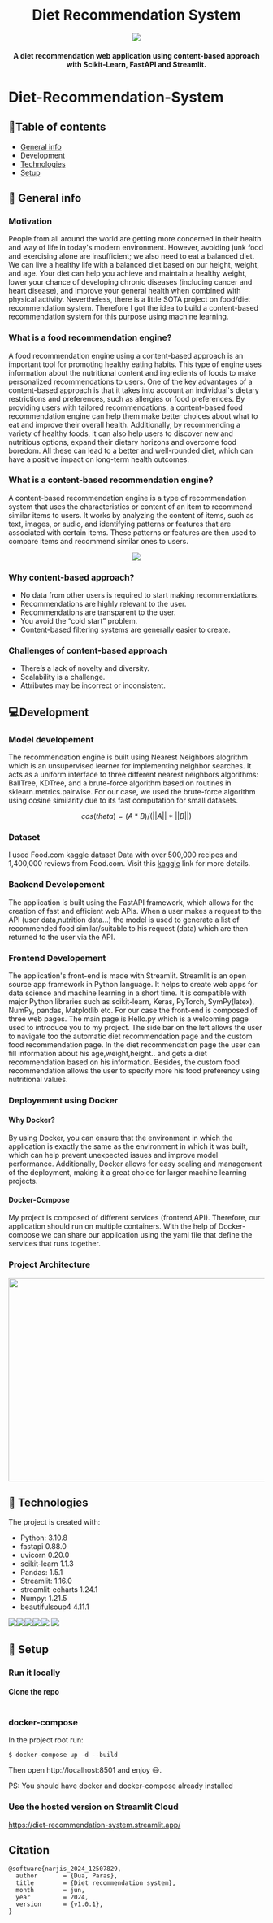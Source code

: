 <h1 align="center">Diet Recommendation System</h1>
<div align= "center"><img src="Assets/logo_img1.jpg" />
  <h4>A diet recommendation web application using content-based approach with Scikit-Learn, FastAPI and Streamlit.</h4>
</div>

# Diet-Recommendation-System

## :bookmark_tabs:Table of contents

-   [General info](#general-info)
-   [Development](#development)
-   [Technologies](#technologies)
-   [Setup](#setup)

## :scroll: General info

### Motivation

People from all around the world are getting more concerned in their health and way of life in today's modern environment. However, avoiding junk food and exercising alone are insufficient; we also need to eat a balanced diet. We can live a healthy life with a balanced diet based on our height, weight, and age. Your diet can help you achieve and maintain a healthy weight, lower your chance of developing chronic diseases (including cancer and heart disease), and improve your general health when combined with physical activity. Nevertheless, there is a little SOTA project on food/diet recommendation system. Therefore I got the idea to build a content-based recommendation system for this purpose using machine learning.

### What is a food recommendation engine?

A food recommendation engine using a content-based approach is an important tool for promoting healthy eating habits. This type of engine uses information about the nutritional content and ingredients of foods to make personalized recommendations to users. One of the key advantages of a content-based approach is that it takes into account an individual's dietary restrictions and preferences, such as allergies or food preferences. By providing users with tailored recommendations, a content-based food recommendation engine can help them make better choices about what to eat and improve their overall health. Additionally, by recommending a variety of healthy foods, it can also help users to discover new and nutritious options, expand their dietary horizons and overcome food boredom. All these can lead to a better and well-rounded diet, which can have a positive impact on long-term health outcomes.

### What is a content-based recommendation engine?

A content-based recommendation engine is a type of recommendation system that uses the characteristics or content of an item to recommend similar items to users. It works by analyzing the content of items, such as text, images, or audio, and identifying patterns or features that are associated with certain items. These patterns or features are then used to compare items and recommend similar ones to users.

<div align= "center"><img src="Assets/content_based_img.webp" /></div>

### Why content-based approach?

-   No data from other users is required to start making recommendations.
-   Recommendations are highly relevant to the user.
-   Recommendations are transparent to the user.
-   You avoid the “cold start” problem.
-   Content-based filtering systems are generally easier to create.

### Challenges of content-based approach

-   There’s a lack of novelty and diversity.
-   Scalability is a challenge.
-   Attributes may be incorrect or inconsistent.

## :computer:Development

### Model developement

The recommendation engine is built using Nearest Neighbors alogrithm which is an unsupervised learner for implementing neighbor searches. It acts as a uniform interface to three different nearest neighbors algorithms: BallTree, KDTree, and a brute-force algorithm based on routines in sklearn.metrics.pairwise. For our case, we used the brute-force algorithm using cosine similarity due to its fast computation for small datasets.

$$cos(theta) = (A * B) / (||A|| * ||B||)$$

### Dataset

I used Food.com kaggle dataset Data with over 500,000 recipes and 1,400,000 reviews from Food.com. Visit this [kaggle](https://www.kaggle.com/datasets/irkaal/foodcom-recipes-and-reviews?select=recipes.csv) link for more details.

### Backend Developement

The application is built using the FastAPI framework, which allows for the creation of fast and efficient web APIs. When a user makes a request to the API (user data,nutrition data...) the model is used to generate a list of recommended food similar/suitable to his request (data) which are then returned to the user via the API.

### Frontend Developement

The application's front-end is made with Streamlit. Streamlit is an open source app framework in Python language. It helps to create web apps for data science and machine learning in a short time. It is compatible with major Python libraries such as scikit-learn, Keras, PyTorch, SymPy(latex), NumPy, pandas, Matplotlib etc. For our case the front-end is composed of three web pages. The main page is Hello.py which is a welcoming page used to introduce you to my project. The side bar on the left allows the user to navigate too the automatic diet recommendation page and the custom food recommendation page. In the diet recommendation page the user can fill information about his age,weight,height.. and gets a diet recommendation based on his information. Besides, the custom food recommendation allows the user to specify more his food preferency using nutritional values.

### Deployement using Docker

#### Why Docker?

By using Docker, you can ensure that the environment in which the application is exactly the same as the environment in which it was built, which can help prevent unexpected issues and improve model performance. Additionally, Docker allows for easy scaling and management of the deployment, making it a great choice for larger machine learning projects.

#### Docker-Compose

My project is composed of different services (frontend,API). Therefore, our application should run on multiple containers. With the help of Docker-compose we can share our application using the yaml file that define the services that runs together.

### Project Architecture

<div align= "center"><img src="Assets/Architecture_diagram.png" width="600" height="400"/></div>

## :rocket: Technologies

The project is created with:

-   Python: 3.10.8
-   fastapi 0.88.0
-   uvicorn 0.20.0
-   scikit-learn 1.1.3
-   Pandas: 1.5.1
-   Streamlit: 1.16.0
-   streamlit-echarts 1.24.1
-   Numpy: 1.21.5
-   beautifulsoup4 4.11.1

![](https://img.icons8.com/color/48/null/python--v1.png)![](https://img.icons8.com/color/48/null/numpy.png)![](Assets/streamlit-icon-48x48.png)![](Assets/fastapi.ico)![](Assets/scikit-learn.ico) ![](https://img.icons8.com/color/48/null/pandas.png)

## :whale: Setup

### Run it locally

#### Clone the repo

```

```

### docker-compose

In the project root run:

```
$ docker-compose up -d --build
```

Then open http://localhost:8501 and enjoy :smiley:.

PS: You should have docker and docker-compose already installed

### Use the hosted version on Streamlit Cloud

https://diet-recommendation-system.streamlit.app/

## Citation

```
@software{narjis_2024_12507829,
  author       = {Dua, Paras},
  title        = {Diet recommendation system},
  month        = jun,
  year         = 2024,
  version      = {v1.0.1},
}
```
